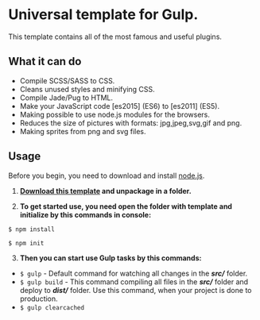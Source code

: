 # Universal template for Gulp.
This template contains all of the most famous and useful plugins. 

## What it can do
* Compile SCSS/SASS to CSS.
* Cleans unused styles and minifying CSS.
* Compile Jade/Pug to HTML.
* Make your JavaScript code [es2015] (ES6) to [es2011] (ES5).
* Making possible to use node.js modules for the browsers.
* Reduces the size of pictures with formats: jpg,jpeg,svg,gif and png.
* Making sprites from png and svg files.

## Usage
Before you begin, you need to download and install [node.js](https://nodejs.org/).

1. **[Download this template]() and unpackage in a folder.**

2. **To get started use, you need open the folder with template and initialize by this commands in console:**
 ```
 $ npm install
 ```
 ```
 $ npm init
 ```
3. **Then you can start use Gulp tasks by this commands:**

 * `$ gulp` - Default command for watching all changes in the ***src/*** folder. 
 * `$ gulp build` - This command compiling all files in the ***src/*** folder and deploy to ***dist/*** folder. Use this command, when your project is done to production.
 * `$ gulp clearcached`
